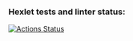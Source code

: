 ### Hexlet tests and linter status:
[![Actions Status](https://github.com/perfectbluedev/devops-for-programmers-project-76/actions/workflows/hexlet-check.yml/badge.svg)](https://github.com/perfectbluedev/devops-for-programmers-project-76/actions)